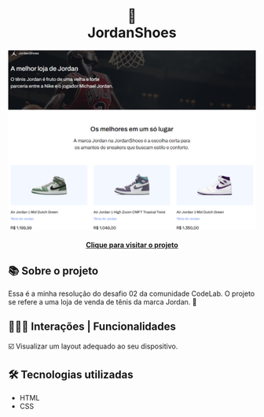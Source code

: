 <h1 align="center">
  🏀<br>JordanShoes
</h1>

<div align="center">
  <img src="./design/design-preview.png" alt="Imagem do desafio JordanShoes" />
</div>

<h4 align="center"><a href="https://jordanshoes-store.netlify.app/">Clique para visitar o projeto</a></h4>

## 📚 Sobre o projeto

Essa é a minha resolução do desafio 02 da comunidade CodeLab. O projeto se refere a uma loja de venda de tênis da marca Jordan. 🚀

## 🧑🏽‍💻 Interações | Funcionalidades

☑️ Visualizar um layout adequado ao seu dispositivo. 

## 🛠️ Tecnologias utilizadas

- HTML
- CSS

